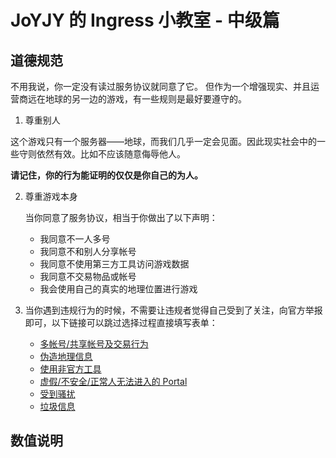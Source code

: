 # JoYJY 的 Ingress 小教室 - 中级篇 #

## 道德规范

不用我说，你一定没有读过服务协议就同意了它。
但作为一个增强现实、并且运营商远在地球的另一边的游戏，有一些规则是最好要遵守的。

1. 尊重别人

  这个游戏只有一个服务器——地球，而我们几乎一定会见面。因此现实社会中的一些守则依然有效。比如不应该随意侮辱他人。

  **请记住，你的行为能证明的仅仅是你自己的为人。**

2. 尊重游戏本身

	当你同意了服务协议，相当于你做出了以下声明：
	- 我同意不一人多号
	- 我同意不和别人分享帐号
	- 我同意不使用第三方工具访问游戏数据
	- 我同意不交易物品或帐号
	- 我会使用自己的真实的地理位置进行游戏

3. 当你遇到违规行为的时候，不需要让违规者觉得自己受到了关注，向官方举报即可，以下链接可以跳过选择过程直接填写表单：

	- [多帐号/共享帐号及交易行为](https://support.google.com/ingress/answer/2808360?contact=1#contact=1&ts=3453649,2869471,3058324)
	- [伪造地理信息](https://support.google.com/ingress/answer/2808360?contact=1#contact=1&ts=3453649,2869471,3058331)
	- [使用非官方工具](https://support.google.com/ingress/answer/2808360?contact=1#contact=1&ts=3453649,2869471,3058332)
	- [虚假/不安全/正常人无法进入的 Portal](https://support.google.com/ingress/answer/2808360?contact=1#contact=1&ts=3453649,3453656)
	- [受到骚扰](https://support.google.com/ingress/answer/2808360?contact=1#contact=1&ts=3453649,3453615)
	- [垃圾信息](https://support.google.com/ingress/answer/2808360?contact=1#contact=1&ts=3453649,2869441)

## 数值说明